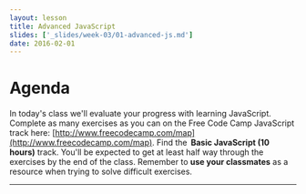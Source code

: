 ```yaml
---
layout: lesson
title: Advanced JavaScript
slides: ['_slides/week-03/01-advanced-js.md']
date: 2016-02-01
---
```


# Agenda

In today's class we'll evaluate your progress with learning JavaScript. Complete as many exercises as you can on the Free Code Camp JavaScript track here: [http://www.freecodecamp.com/map](http://www.freecodecamp.com/map).
Find the  **Basic JavaScript (10 hours)** track.
You'll be expected to get at least half way through the exercises by the end of the class.
Remember to **use your classmates** as a resource when trying to solve difficult exercises.

---